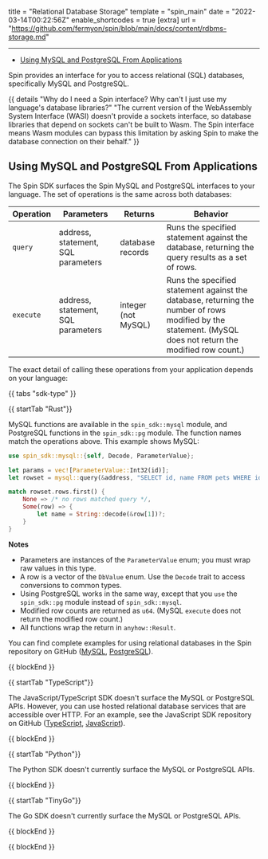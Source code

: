 title = "Relational Database Storage"
template = "spin_main"
date = "2022-03-14T00:22:56Z"
enable_shortcodes = true
[extra]
url = "https://github.com/fermyon/spin/blob/main/docs/content/rdbms-storage.md"

---
- [Using MySQL and PostgreSQL From Applications](#using-mysql-and-postgresql-from-applications)

Spin provides an interface for you to access relational (SQL) databases, specifically MySQL and PostgreSQL.

{{ details "Why do I need a Spin interface? Why can't I just use my language's database libraries?" "The current version of the WebAssembly System Interface (WASI) doesn't provide a sockets interface, so database libraries that depend on sockets can't be built to Wasm. The Spin interface means Wasm modules can bypass this limitation by asking Spin to make the database connection on their behalf." }}

## Using MySQL and PostgreSQL From Applications

The Spin SDK surfaces the Spin MySQL and PostgreSQL interfaces to your language. The set of operations is the same across both databases:

| Operation  | Parameters                          | Returns             | Behavior |
|------------|-------------------------------------|---------------------|----------|
| `query`    | address, statement, SQL parameters  | database records    | Runs the specified statement against the database, returning the query results as a set of rows. |
| `execute`  | address, statement, SQL parameters  | integer (not MySQL) | Runs the specified statement against the database, returning the number of rows modified by the statement.  (MySQL does not return the modified row count.) |

The exact detail of calling these operations from your application depends on your language:

{{ tabs "sdk-type" }}

{{ startTab "Rust"}}

MySQL functions are available in the `spin_sdk::mysql` module, and PostgreSQL functions in the `spin_sdk::pg` module. The function names match the operations above. This example shows MySQL:

```rust
use spin_sdk::mysql::{self, Decode, ParameterValue};

let params = vec![ParameterValue::Int32(id)];
let rowset = mysql::query(&address, "SELECT id, name FROM pets WHERE id = ?", &params)?;

match rowset.rows.first() {
    None => /* no rows matched query */,
    Some(row) => {
        let name = String::decode(&row[1])?;
    }
}
```

**Notes**

* Parameters are instances of the `ParameterValue` enum; you must wrap raw values in this type.
* A row is a vector of the `DbValue` enum. Use the `Decode` trait to access conversions to common types.
* Using PostgreSQL works in the same way, except that you `use` the `spin_sdk::pg` module instead of `spin_sdk::mysql`.
* Modified row counts are returned as `u64`. (MySQL `execute` does not return the modified row count.)
* All functions wrap the return in `anyhow::Result`.

You can find complete examples for using relational databases in the Spin repository on GitHub ([MySQL](https://github.com/fermyon/spin/tree/main/examples/rust-outbound-mysql), [PostgreSQL](https://github.com/fermyon/spin/tree/main/examples/rust-outbound-pg)).

{{ blockEnd }}

{{ startTab "TypeScript"}}

The JavaScript/TypeScript SDK doesn't surface the MySQL or PostgreSQL APIs.  However, you can use hosted relational database services that are accessible over HTTP.  For an example, see the JavaScript SDK repository on GitHub ([TypeScript](https://github.com/fermyon/spin-js-sdk/tree/main/examples/typescript/planetscale), [JavaScript](https://github.com/fermyon/spin-js-sdk/tree/main/examples/javascript/planetscale)).

{{ blockEnd }}

{{ startTab "Python"}}

The Python SDK doesn't currently surface the MySQL or PostgreSQL APIs.

{{ blockEnd }}

{{ startTab "TinyGo"}}

The Go SDK doesn't currently surface the MySQL or PostgreSQL APIs.

{{ blockEnd }}

{{ blockEnd }}
